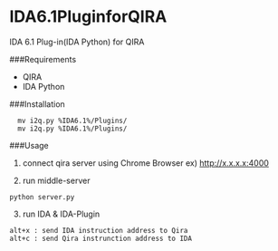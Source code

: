 IDA6.1PluginforQIRA
===================

IDA 6.1 Plug-in(IDA Python) for QIRA


###Requirements
* QIRA
* IDA Python

###Installation
```
  mv i2q.py %IDA6.1%/Plugins/
  mv i2q.py %IDA6.1%/Plugins/
```

###Usage
1. connect qira server using Chrome Browser
ex) http://x.x.x.x:4000

2. run middle-server
```
python server.py
```

3. run IDA & IDA-Plugin
```
alt+x : send IDA instruction address to Qira
alt+c : send Qira instrunction address to IDA
```

